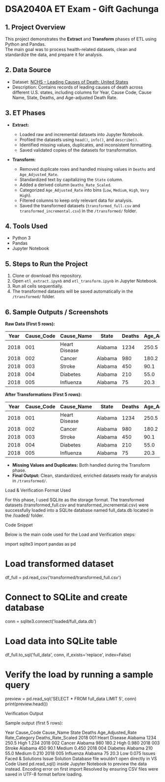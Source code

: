 # DSA2040A ET Exam - Gift Gachunga

## 1. Project Overview
This project demonstrates the **Extract** and **Transform** phases of ETL using Python and Pandas.  
The main goal was to process health-related datasets, clean and standardize the data, and prepare it for analysis.

## 2. Data Source
- Dataset: [NCHS – Leading Causes of Death: United States](https://www.data.gov/)  
- Description: Contains records of leading causes of death across different U.S. states, including columns for Year, Cause Code, Cause Name, State, Deaths, and Age-adjusted Death Rate.

## 3. ET Phases
- **Extract:**  
  - Loaded raw and incremental datasets into Jupyter Notebook.  
  - Profiled the datasets using `head()`, `info()`, and `describe()`.  
  - Identified missing values, duplicates, and inconsistent formatting.  
  - Saved validated copies of the datasets for transformation.

- **Transform:**  
  - Removed duplicate rows and handled missing values in `Deaths` and `Age_Adjusted_Rate`.  
  - Standardized text by capitalizing the `State` column.  
  - Added a derived column `Deaths_Rate_Scaled`.  
  - Categorized `Age_Adjusted_Rate` into bins (`Low`, `Medium`, `High`, `Very High`).  
  - Filtered columns to keep only relevant data for analysis.  
  - Saved the transformed datasets (`transformed_full.csv` and `transformed_incremental.csv`) in the `/transformed/` folder.

## 4. Tools Used
- Python 3  
- Pandas  
- Jupyter Notebook  

## 5. Steps to Run the Project
1. Clone or download this repository.  
2. Open `etl_extract.ipynb` and `etl_transform.ipynb` in Jupyter Notebook.  
3. Run all cells sequentially.  
4. The transformed datasets will be saved automatically in the `/transformed/` folder.

## 6. Sample Outputs / Screenshots

**Raw Data (First 5 rows):**

| Year | Cause_Code | Cause_Name | State    | Deaths | Age_Adjusted_Rate |
|------|------------|------------|----------|--------|-----------------|
| 2018 | 001        | Heart Disease | Alabama | 1234   | 250.5           |
| 2018 | 002        | Cancer       | Alabama | 980    | 180.2           |
| 2018 | 003        | Stroke       | Alabama | 450    | 90.1            |
| 2018 | 004        | Diabetes     | Alabama | 210    | 55.0            |
| 2018 | 005        | Influenza    | Alabama | 75     | 20.3            |

**After Transformations (First 5 rows):**

| Year | Cause_Code | Cause_Name | State    | Deaths | Age_Adjusted_Rate | Rate_Category | Deaths_Rate_Scaled |
|------|------------|------------|----------|--------|-----------------|---------------|------------------|
| 2018 | 001        | Heart Disease | Alabama | 1234   | 250.5           | High          | 1.234            |
| 2018 | 002        | Cancer       | Alabama | 980    | 180.2           | High          | 0.980            |
| 2018 | 003        | Stroke       | Alabama | 450    | 90.1            | Medium        | 0.450            |
| 2018 | 004        | Diabetes     | Alabama | 210    | 55.0            | Medium        | 0.210            |
| 2018 | 005        | Influenza    | Alabama | 75     | 20.3            | Low           | 0.075            |

- **Missing Values and Duplicates:** Both handled during the Transform phase.  
- **Final Output:** Clean, standardized, enriched datasets ready for analysis in `/transformed/`.





Load & Verification
Format Used

For this phase, I used SQLite as the storage format.
The transformed datasets (transformed_full.csv and transformed_incremental.csv) were successfully loaded into a SQLite database named full_data.db located in the /loaded/ folder.

Code Snippet

Below is the main code used for the Load and Verification steps:

import sqlite3
import pandas as pd

# Load transformed dataset
df_full = pd.read_csv('transformed/transformed_full.csv')

# Connect to SQLite and create database
conn = sqlite3.connect('loaded/full_data.db')

# Load data into SQLite table
df_full.to_sql('full_data', conn, if_exists='replace', index=False)

# Verify the load by running a sample query
preview = pd.read_sql('SELECT * FROM full_data LIMIT 5', conn)
print(preview.head())

Verification Output

Sample output (first 5 rows):

Year	Cause_Code	Cause_Name	State	Deaths	Age_Adjusted_Rate	Rate_Category	Deaths_Rate_Scaled
2018	001	Heart Disease	Alabama	1234	250.5	High	1.234
2018	002	Cancer	Alabama	980	180.2	High	0.980
2018	003	Stroke	Alabama	450	90.1	Medium	0.450
2018	004	Diabetes	Alabama	210	55.0	Medium	0.210
2018	005	Influenza	Alabama	75	20.3	Low	0.075
Issues Faced & Solutions
Issue	Solution
Database file wouldn’t open directly in VS Code	Used pd.read_sql() inside Jupyter Notebook to preview the data instead.
Encoding error on first import	Resolved by ensuring CSV files were saved in UTF-8 format before loading.